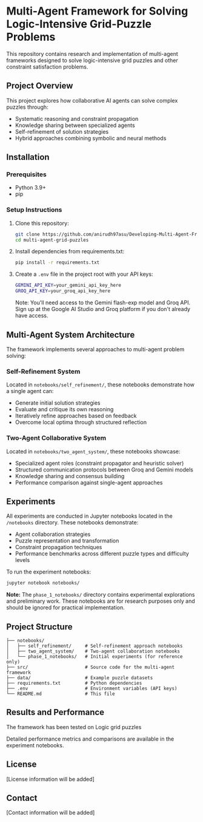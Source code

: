 # Multi-Agent Framework for Solving Logic-Intensive Grid-Puzzle Problems

This repository contains research and implementation of multi-agent frameworks designed to solve logic-intensive grid puzzles and other constraint satisfaction problems.

## Project Overview

This project explores how collaborative AI agents can solve complex puzzles through:
- Systematic reasoning and constraint propagation
- Knowledge sharing between specialized agents
- Self-refinement of solution strategies
- Hybrid approaches combining symbolic and neural methods

## Installation

### Prerequisites
- Python 3.9+
- pip

### Setup Instructions
1. Clone this repository:
   ```bash
   git clone https://github.com/anirudh97asu/Developing-Multi-Agent-Frameworks-for-Solving-Logic-Intensive-Grid-Puzzle-Problems.git
   cd multi-agent-grid-puzzles
   ```
2. Install dependencies from requirements.txt:
   ```bash
   pip install -r requirements.txt
   ```
3. Create a `.env` file in the project root with your API keys:
   ```bash
   GEMINI_API_KEY=your_gemini_api_key_here
   GROQ_API_KEY=your_groq_api_key_here
   ```
   Note: You'll need access to the Gemini flash-exp model and Groq API. Sign up at the Google AI Studio and Groq platform if you don't already have access.

## Multi-Agent System Architecture

The framework implements several approaches to multi-agent problem solving:

### Self-Refinement System
Located in `notebooks/self_refinement/`, these notebooks demonstrate how a single agent can:
- Generate initial solution strategies
- Evaluate and critique its own reasoning
- Iteratively refine approaches based on feedback
- Overcome local optima through structured reflection

### Two-Agent Collaborative System
Located in `notebooks/two_agent_system/`, these notebooks showcase:
- Specialized agent roles (constraint propagator and heuristic solver)
- Structured communication protocols between Groq and Gemini models
- Knowledge sharing and consensus building
- Performance comparison against single-agent approaches

## Experiments

All experiments are conducted in Jupyter notebooks located in the `/notebooks` directory. These notebooks demonstrate:
- Agent collaboration strategies
- Puzzle representation and transformation
- Constraint propagation techniques
- Performance benchmarks across different puzzle types and difficulty levels

To run the experiment notebooks:
```bash
jupyter notebook notebooks/
```

**Note:** The `phase_1_notebooks/` directory contains experimental explorations and preliminary work. These notebooks are for research purposes only and should be ignored for practical implementation.

## Project Structure
```
├── notebooks/
│   ├── self_refinement/     # Self-refinement approach notebooks
│   ├── two_agent_system/    # Two-agent collaboration notebooks
│   └── phase_1_notebooks/   # Initial experiments (for reference only)
├── src/                     # Source code for the multi-agent framework
├── data/                    # Example puzzle datasets
├── requirements.txt         # Python dependencies
├── .env                     # Environment variables (API keys)
└── README.md                # This file
```

## Results and Performance

The framework has been tested on Logic grid puzzles

Detailed performance metrics and comparisons are available in the experiment notebooks.

## License
[License information will be added]

## Contact
[Contact information will be added]
